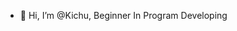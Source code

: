 - 👋 Hi, I’m @Kichu, Beginner In Program Developing 

<!---
Kichu244/Kichu244 is a ✨ special ✨ repository because its `README.md` (this file) appears on your GitHub profile.
You can click the Preview link to take a look at your changes.
--->

